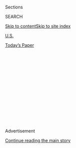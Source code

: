 <div id="app">

<div>

<div>

<div>

<div class="NYTAppHideMasthead css-1q2w90k e1suatyy0">

<div class="section css-ui9rw0 e1suatyy2">

<div class="css-eph4ug er09x8g0">

<div class="css-6n7j50">

</div>

<span class="css-1dv1kvn">Sections</span>

<div class="css-10488qs">

<span class="css-1dv1kvn">SEARCH</span>

</div>

[Skip to content](#site-content)[Skip to site
index](#site-index)

</div>

<div id="masthead-section-label" class="css-1wr3we4 eaxe0e00">

[U.S.](https://www.nytimes.com/section/us)

</div>

<div class="css-10698na e1huz5gh0">

</div>

</div>

<div id="masthead-bar-one" class="section hasLinks css-15hmgas e1csuq9d3">

<div class="css-uqyvli e1csuq9d0">

</div>

<div class="css-1uqjmks e1csuq9d1">

</div>

<div class="css-9e9ivx">

[](https://myaccount.nytimes.com/auth/login?response_type=cookie&client_id=vi)

</div>

<div class="css-1bvtpon e1csuq9d2">

[Today’s
Paper](https://www.nytimes.com/section/todayspaper)

</div>

</div>

</div>

</div>

<div data-aria-hidden="false">

<div id="site-content" data-role="main">

<div>

<div class="css-1aor85t" style="opacity:0.000000001;z-index:-1;visibility:hidden">

<div class="css-1hqnpie">

<div class="css-epjblv">

<span class="css-17xtcya">[U.S.](/section/us)</span><span class="css-x15j1o">|</span><span class="css-fwqvlz">Feds
Sending Tactical Team to Seattle, Expanding Presence Beyond
Portland</span>

</div>

<div class="css-k008qs">

<div class="css-1iwv8en">

<span class="css-18z7m18"></span>

<div>

</div>

</div>

<span class="css-1n6z4y">https://nyti.ms/32NAXIt</span>

<div class="css-1705lsu">

<div class="css-4xjgmj">

<div class="css-4skfbu" data-role="toolbar" data-aria-label="Social Media Share buttons, Save button, and Comments Panel with current comment count" data-testid="share-tools">

  - 
  - 
  - 
  - 
    
    <div class="css-6n7j50">
    
    </div>

  - 

</div>

</div>

</div>

</div>

</div>

</div>

<div id="NYT_TOP_BANNER_REGION" class="css-13pd83m">

</div>

<div id="top-wrapper" class="css-1sy8kpn">

<div id="top-slug" class="css-l9onyx">

Advertisement

</div>

[Continue reading the main
story](#after-top)

<div class="ad top-wrapper" style="text-align:center;height:100%;display:block;min-height:250px">

<div id="top" class="place-ad" data-position="top" data-size-key="top">

</div>

</div>

<div id="after-top">

</div>

</div>

<div>

<div id="sponsor-wrapper" class="css-1hyfx7x">

<div id="sponsor-slug" class="css-19vbshk">

Supported by

</div>

[Continue reading the main
story](#after-sponsor)

<div id="sponsor" class="ad sponsor-wrapper" style="text-align:center;height:100%;display:block">

</div>

<div id="after-sponsor">

</div>

</div>

<div class="css-186x18t">

</div>

<div class="css-1vkm6nb ehdk2mb0">

# Feds Sending Tactical Team to Seattle, Expanding Presence Beyond Portland

</div>

After outrage over the presence of federal agents in Portland, Ore., the
Trump administration is sending a team to Seattle. Officials say they
will be on standby.

<div class="css-79elbk" data-testid="photoviewer-wrapper">

<div class="css-z3e15g" data-testid="photoviewer-wrapper-hidden">

</div>

<div class="css-1a48zt4 ehw59r15" data-testid="photoviewer-children">

![<span class="css-16f3y1r e13ogyst0" data-aria-hidden="true">Mayor
Jenny Durkan of Seattle last week. She said on Thursday that she did not
want federal agents deployed to the
city.</span><span class="css-cnj6d5 e1z0qqy90" itemprop="copyrightHolder"><span class="css-1ly73wi e1tej78p0">Credit...</span><span><span>Ted
S. Warren/Associated
Press</span></span></span>](https://static01.nyt.com/images/2020/07/23/us/23UNREST-SEATTLE-durkan/merlin_174529029_bc10fbf9-be65-4068-87c6-414c528a0e22-articleLarge.jpg?quality=75&auto=webp&disable=upscale)

</div>

</div>

<div class="css-18e8msd">

<div class="css-otjvjh epjyd6m0">

<div class="css-nmf14i ey68jwv0" data-aria-hidden="true">

[![Zolan
Kanno-Youngs](https://static01.nyt.com/images/2019/12/13/reader-center/author-zolan-kanno-youngs/author-zolan-kanno-youngs-thumbLarge.png
"Zolan Kanno-Youngs")](https://www.nytimes.com/by/zolan-kanno-youngs)[![Adam
Goldman](https://static01.nyt.com/images/2018/07/12/multimedia/author-adam-goldman/author-adam-goldman-thumbLarge.png
"Adam Goldman")](https://www.nytimes.com/by/adam-goldman)[![Mike
Baker](https://static01.nyt.com/images/2020/05/19/reader-center/author-mike-baker/author-mike-baker-thumbLarge.png
"Mike Baker")](https://www.nytimes.com/by/mike-baker)

</div>

<div class="css-1baulvz">

By [<span class="css-1baulvz" itemprop="name">Zolan
Kanno-Youngs</span>](https://www.nytimes.com/by/zolan-kanno-youngs),
[<span class="css-1baulvz" itemprop="name">Adam
Goldman</span>](https://www.nytimes.com/by/adam-goldman) and
[<span class="css-1baulvz last-byline" itemprop="name">Mike
Baker</span>](https://www.nytimes.com/by/mike-baker)

</div>

</div>

  - 
    
    <div class="css-ld3wwf e16638kd2">
    
    Published July 23, 2020Updated July 25,
    2020
    
    </div>

  - 
    
    <div class="css-4xjgmj">
    
    <div class="css-pvvomx" data-role="toolbar" data-aria-label="Social Media Share buttons, Save button, and Comments Panel with current comment count" data-testid="share-tools">
    
      - 
      - 
      - 
      - 
        
        <div class="css-6n7j50">
        
        </div>
    
      - 
    
    </div>
    
    </div>

</div>

</div>

<div class="section meteredContent css-1r7ky0e" name="articleBody" itemprop="articleBody">

<div class="css-1fanzo5 StoryBodyCompanionColumn">

<div class="css-53u6y8">

The Trump administration, which has pledged to use the full force of the
government to protect federal property, expanded that effort on Thursday
by sending a team of tactical border officers to stand by for duty in
Seattle.

The Special Response Team being deployed is similar to the tactical
teams currently operating in [Portland,
Ore.](https://www.nytimes.com/article/portland-protests-explained-protesters.html),
where local officials have vehemently objected to their efforts to
subdue street protests. Seattle officials have also said they do not
want federal agents sent to target protesters.

Agents from the Special Response Team, operated under U.S. Customs and
Border Protection, are typically deployed for intense law enforcement
operations, similar to the agency’s BORTAC group that has operated in
Portland.

</div>

</div>

<div>

</div>

<div class="css-1fanzo5 StoryBodyCompanionColumn">

<div class="css-53u6y8">

“The C.B.P. team will be on standby in the area, should they be
required,” the Federal Protective Service said in a statement about the
Seattle effort.

</div>

</div>

<div class="css-1fanzo5 StoryBodyCompanionColumn">

<div class="css-53u6y8">

A spokesman for the agency, who requested anonymity to speak about the
operation, said the border officers were sent to back up the Federal
Protective Service officers charged with protecting federal buildings,
and would only be used if protests expected this weekend escalate out of
control.

The deployment to Seattle came on the same day that the inspector
general of the Justice Department announced an investigation into
tactics used by the federal agents in Portland and in front of Lafayette
Square in Washington, D.C., in early June.

The inspector general of the Department of Homeland Security, Joseph V.
Cuffari, is also conducting an inquiry into the tactics of the agents in
Portland. Mr. Cuffari said in a letter to Democrats that he expected to
examine the authority used to deploy agents to the city after President
Trump signed an executive order directing federal agencies to increase
security at monuments, statues and federal property.

The order prompted the Homeland Security Department to form teams that
were briefly deployed to multiple cities to guard federal property,
including Seattle, for the July 4 weekend. The tactical teams in
Portland have remained at a federal courthouse as tension with
protesters there has heightened.

</div>

</div>

<div class="css-1fanzo5 StoryBodyCompanionColumn">

<div class="css-53u6y8">

Representative Bennie G. Thompson, a Democrat from Mississippi who
chairs the House Committee on Homeland Security, said on Thursday that
he would hold a hearing next week to examine the D.H.S. response to the
protests.

“The administration’s actions are not only violent and clearly
politically motivated, they are anathema to the rights guaranteed by the
Constitution and a threat to every value for which our Republic stands,”
Mr. Thompson said.

Seattle’s mayor, Jenny Durkan, said in an interview that she spoke
earlier Thursday with Chad F. Wolf, the acting secretary of homeland
security. She said he had assured her that the administration had no
plans to deploy a surge of agents to Seattle and would not do so without
communicating with the city. She had not been alerted to plans to
position the tactical team, but said that the department may be
distinguishing between an active deployment and agents who are on
standby.

Ms. Durkan said she made it clear that the city did not need the help of
federal agents.

“Any deployment here would, in my view, undermine public safety,” Ms.
Durkan said.

Protests in the Seattle area have quieted somewhat since police this
month [cleared the so-called Capitol Hill Organized Protest
zone](https://www.nytimes.com/2020/07/01/us/seattle-protest-zone-CHOP-CHAZ-unrest.html),
where demonstrators had laid claim to several city blocks. But there
have been signs that demonstrations may be ramping back up, including on
Thursday, when the police said a group of protesters broke windows and
lit fires in the Capitol Hill neighborhood.

Alexei Woltornist, a spokesman for the Department of Homeland Security,
said in a statement that the expected presence in Seattle would be
smaller than that in Portland.

“There is no large-scale deployment of personnel to Seattle at this
time. As threats warrant, any large-scale use of law enforcement assets
will involve close coordination with local law enforcement,” Mr.
Woltornist said. “There are no other cities across the country that have
the same threats and lack of local law enforcement support as we are
experiencing in Portland.”

</div>

</div>

<div class="css-1fanzo5 StoryBodyCompanionColumn">

<div class="css-53u6y8">

The Federal Protective Service said it routinely requested assistance
from other law enforcement agencies when there are threats to federal
properties.

Teams of federal agents from several agencies have been operating in
Portland for much of July, drawing outrage from city officials,
including Mayor Ted Wheeler. The mayor, [who was hit with tear gas from
the federal officers on Wednesday
night](https://www.nytimes.com/2020/07/23/us/portland-protest-tear-gas-mayor.html),
said the presence of the agents had only inflamed tensions in a city
that was working to calm them.

The number of protesters in Portland has swollen in recent days into the
thousands, drawing out people who had not joined the protests earlier
but who were appalled that federal forces would be operating in the city
with such aggressive tactics. Some in the demonstrations have targeted
federal agents with lasers and frozen water bottles, and others set fire
to a police union building.

The agents have repeatedly fired tear gas and various kinds of
crowd-control munitions, leaving at least one protester bloodied. Videos
have shown [federal agents seizing
protesters](https://www.nytimes.com/2020/07/17/us/portland-protests.html)
and guiding them into unmarked vans.

</div>

</div>

<div>

</div>

</div>

<div>

</div>

<div>

</div>

<div>

</div>

<div>

<div id="bottom-wrapper" class="css-1ede5it">

<div id="bottom-slug" class="css-l9onyx">

Advertisement

</div>

[Continue reading the main
story](#after-bottom)

<div id="bottom" class="ad bottom-wrapper" style="text-align:center;height:100%;display:block;min-height:90px">

</div>

<div id="after-bottom">

</div>

</div>

</div>

</div>

</div>

## Site Index

<div>

</div>

## Site Information Navigation

  - [© <span>2020</span> <span>The New York Times
    Company</span>](https://help.nytimes.com/hc/en-us/articles/115014792127-Copyright-notice)

<!-- end list -->

  - [NYTCo](https://www.nytco.com/)
  - [Contact
    Us](https://help.nytimes.com/hc/en-us/articles/115015385887-Contact-Us)
  - [Work with us](https://www.nytco.com/careers/)
  - [Advertise](https://nytmediakit.com/)
  - [T Brand Studio](http://www.tbrandstudio.com/)
  - [Your Ad
    Choices](https://www.nytimes.com/privacy/cookie-policy#how-do-i-manage-trackers)
  - [Privacy](https://www.nytimes.com/privacy)
  - [Terms of
    Service](https://help.nytimes.com/hc/en-us/articles/115014893428-Terms-of-service)
  - [Terms of
    Sale](https://help.nytimes.com/hc/en-us/articles/115014893968-Terms-of-sale)
  - [Site
    Map](https://spiderbites.nytimes.com)
  - [Help](https://help.nytimes.com/hc/en-us)
  - [Subscriptions](https://www.nytimes.com/subscription?campaignId=37WXW)

</div>

</div>

</div>

</div>
